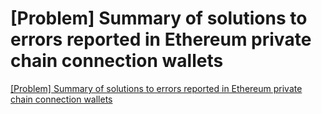 # [Problem] Summary of solutions to errors reported in Ethereum private chain connection wallets
[[Problem] Summary of solutions to errors reported in Ethereum private chain connection wallets](https://aiwithcloud.com/2022/09/16/problem_summary_of_solutions_to_errors_reported_in_ethereum_private_chain_connection_wallets/)